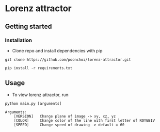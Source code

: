 # Lorenz attractor

## Getting started

### Installation
- Clone repo and install dependencies with pip
```
git clone https://github.com/poonchoi/lorenz-attractor.git
```
```
pip install -r requirements.txt
```
## Usage
- To view lorenz attractor, run
```
python main.py [arguments]
```
```
Arguments:
    [VERSION]   Change plane of image -> xy, xz, yz
    [COLOR]     Change color of the line with first letter of ROYGBIV
    [SPEED]     Change speed of drawing -> default = 60
```

